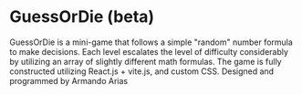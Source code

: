 # GuessOrDie (beta)

GuessOrDie is a mini-game that follows a simple "random" number formula to make decisions. Each level escalates the level of difficulty considerably by utilizing an array of slightly different math formulas.
The game is fully constructed utilizing React.js + vite.js, and custom CSS.
Designed and programmed by Armando Arias
